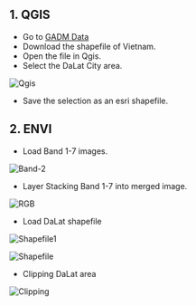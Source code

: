 ## 1. QGIS
- Go to [GADM Data](https://gadm.org/data.html)
- Download the shapefile of Vietnam.
- Open the file in Qgis.
- Select the DaLat City area.

![Qgis](https://github.com/ToTheHien/Landsat-8-Image-Classification-using-CNN/blob/main/images/Qgis.PNG)

- Save the selection as an esri shapefile.

## 2. ENVI
- Load Band 1-7 images.

![Band-2](https://github.com/ToTheHien/Landsat-8-Image-Classification-using-CNN/blob/main/images/Band-2.PNG)

- Layer Stacking Band 1-7 into merged image.

![RGB](https://github.com/ToTheHien/Landsat-8-Image-Classification-using-CNN/blob/main/images/RGB-432.PNG)

- Load DaLat shapefile

![Shapefile1](https://github.com/ToTheHien/Landsat-8-Image-Classification-using-CNN/blob/main/images/Shapefile1.PNG)

![Shapefile](https://github.com/ToTheHien/Landsat-8-Image-Classification-using-CNN/blob/main/images/Shapefile.PNG)

- Clipping DaLat area

![Clipping](https://github.com/ToTheHien/Landsat-8-Image-Classification-using-CNN/blob/main/images/Clipping.PNG)

 


